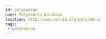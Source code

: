 ```yaml
---
id: polyhedron
name: Polyhedron Database
location: http://www.netlib.org/polyhedra/
tags:
 - polyhedron
---
```


